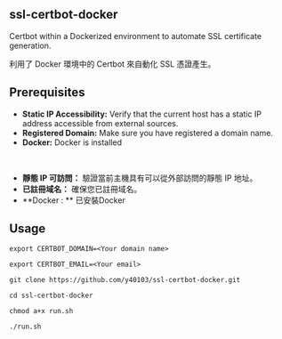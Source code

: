 ## ssl-certbot-docker

Certbot within a Dockerized environment to automate SSL certificate generation. 

利用了 Docker 環境中的 Certbot 來自動化 SSL 憑證產生。 

## Prerequisites

- **Static IP Accessibility:** Verify that the current host has a static IP address accessible from external sources.
- **Registered Domain:** Make sure you have registered a domain name.
- **Docker:** Docker is installed

<br/>

- **靜態 IP 可訪問：** 驗證當前主機具有可以從外部訪問的靜態 IP 地址。  
- **已註冊域名：** 確保您已註冊域名。 
- **Docker : ** 已安裝Docker

## Usage

```
export CERTBOT_DOMAIN=<Your domain name>

export CERTBOT_EMAIL=<Your email>

git clone https://github.com/y40103/ssl-certbot-docker.git

cd ssl-certbot-docker

chmod a+x run.sh

./run.sh 
```


